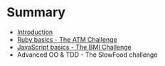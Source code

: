 # Summary

* [Introduction](README.md)
* [Ruby basics - The ATM Challenge](atm_challenge/atm_challenge.md)
* [JavaScript basics - The BMI Challenge](bmi_challenge/bmi_challenge.md)
* Advanced OO & TDD - The SlowFood challenge

